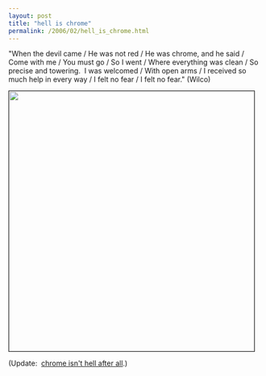 ```yaml
---
layout: post
title: "hell is chrome"
permalink: /2006/02/hell_is_chrome.html
---
```


<p>&quot;When the devil came / He was not red / He was chrome, and he said / Come with me / You must go / So I went / Where everything was clean / So precise and towering.&nbsp; I was welcomed / With open arms / I received so much help in every way / I felt no fear / I felt no fear.&quot; (Wilco)</p>

<p>
<a href="http://blogs.msdn.com/michael_affronti/archive/2006/02/16/533728.aspx" title="a screenshot of a new message in outlook.  my god, the chrome."><img width="487" height="516" border="1" src="http://sippey.typepad.com/photos/uncategorized/outlookitemsharing_1.jpg" /></a></p>

<p>(Update:&nbsp; <a href="http://sippey.typepad.com/filtered/2006/06/chrome_isnt_hel.html">chrome isn't hell after all</a>.)<br /> 
</p>


